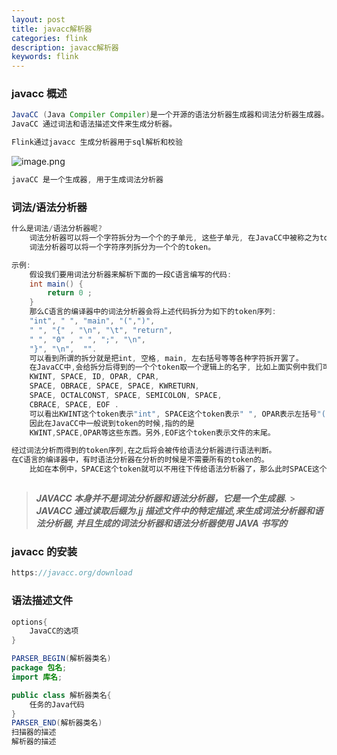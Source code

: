 ```yaml
---
layout: post
title: javacc解析器
categories: flink
description: javacc解析器
keywords: flink
---
```


 <meta name="referrer" content="no-referrer"/>

### javacc 概述

```java
JavaCC (Java Compiler Compiler)是一个开源的语法分析器生成器和词法分析器生成器。
JavaCC 通过词法和语法描述文件来生成分析器。

Flink通过javacc 生成分析器用于sql解析和校验
```

![image.png](https://cdn.nlark.com/yuque/0/2021/png/659846/1638926725159-70e9ae17-0463-49c1-a1e6-486dcfc1cc03.png#clientId=uf4911f10-522e-4&from=paste&height=232&id=u9a77a76e&margin=%5Bobject%20Object%5D&name=image.png&originHeight=464&originWidth=1064&originalType=binary&ratio=1&size=234043&status=done&style=none&taskId=uf89dec95-5f0f-48a7-9f5b-f4b702dd63d&width=532)

```java
javaCC 是一个生成器, 用于生成词法分析器
```

### 词法/语法分析器

```java
什么是词法/语法分析器呢?
    词法分析器可以将一个字符拆分为一个个的子单元, 这些子单元, 在JavaCC中被称之为token, 也就是说
    词法分析器可以将一个字符序列拆分为一个个的token。

示例:
	假设我们要用词法分析器来解析下面的一段C语言编写的代码:
    int main() {
        return 0 ;
    }
    那么C语言的编译器中的词法分析器会将上述代码拆分为如下的token序列:
	"int", " ", "main", "(",")",
	" ", "{" , "\n", "\t", "return",
    " ", "0" , " ", ";", "\n",
	"}", "\n",  "".
    可以看到所谓的拆分就是把int, 空格, main, 左右括号等等各种字符拆开罢了。
    在JavaCC中,会给拆分后得到的一个个token取一个逻辑上的名字, 比如上面实例中我们可以使用的逻辑名称如下
    KWINT, SPACE, ID, OPAR, CPAR,
	SPACE, OBRACE, SPACE, SPACE, KWRETURN,
	SPACE, OCTALCONST, SPACE, SEMICOLON, SPACE,
	CBRACE, SPACE, EOF .
    可以看出KWINT这个token表示"int", SPACE这个token表示" ", OPAR表示左括号"(" 等等,
	因此在JavaCC中一般说到token的时候,指的的是
    KWINT,SPACE,OPAR等这些东西。另外,EOF这个token表示文件的末尾。

经过词法分析而得到的token序列,在之后将会被传给语法分析器进行语法判断。
在C语言的编译器中，有时语法分析器在分析的时候是不需要所有的token的。
	比如在本例中，SPACE这个token就可以不用往下传给语法分析器了，那么此时SPACE这个 token应该如何处理掉。



```

> _**JAVACC 本身并不是词法分析器和语法分析器，它是一个生成器.**_ > **_JAVACC 通过读取后缀为.jj 描述文件中的特定描述,来生成词法分析器和语法分析器, 并且生成的词法分析器和语法分析器使用 JAVA 书写的_**

### javacc 的安装

```java
https://javacc.org/download
```

### 语法描述文件

```java
options{
	JavaCC的选项
}

PARSER_BEGIN(解析器类名)
package 包名;
import 库名;

public class 解析器类名{
	任务的Java代码
}
PARSER_END(解析器类名)
扫描器的描述
解析器的描述
```
